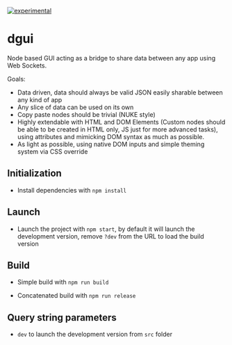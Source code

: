 [![experimental](http://badges.github.io/stability-badges/dist/experimental.svg)](http://github.com/badges/stability-badges)

# dgui

Node based GUI acting as a bridge to share data between any app using Web Sockets.

Goals:

* Data driven, data should always be valid JSON easily sharable between any kind of app
* Any slice of data can be used on its own
* Copy paste nodes should be trivial (NUKE style)
* Highly extendable with HTML and DOM Elements (Custom nodes should be able to be created in HTML only, JS just for more advanced tasks), using attributes and mimicking DOM syntax as much as possible.
* As light as possible, using native DOM inputs and simple theming system via CSS override



## Initialization

* Install dependencies with `npm install`

## Launch

* Launch the project with `npm start`, by default it will launch the development version, remove `?dev` from the URL to load the build version

## Build

* Simple build with `npm run build`

* Concatenated build with `npm run release`

## Query string parameters

* `dev` to launch the development version from `src` folder
